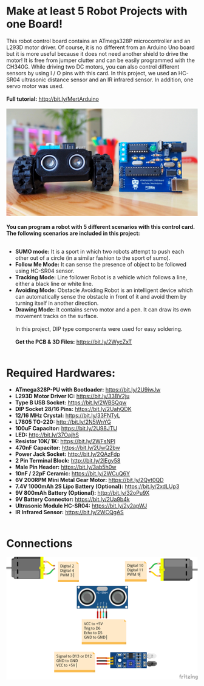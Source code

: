 # Make at least 5 Robot Projects with one Board!
This robot control board contains an ATmega328P microcontroller and an L293D motor driver. Of course, it is no different from an Arduino Uno board but it is more useful because it does not need another shield to drive the motor! It is free from jumper clutter and can be easily programmed with the CH340G. While driving two DC motors, you can also control different sensors by using I / O pins with this card. In this project, we used an HC-SR04 ultrasonic distance sensor and an IR infrared sensor. In addition, one servo motor was used.</br></br>
**Full tutorial:** http://bit.ly/MertArduino </br></br>
![](Cover_png.png) </br></br>
**You can program a robot with 5 different scenarios with this control card. The following scenarios are included in this project:** </br></br>
- **SUMO mode:** It is a sport in which two robots attempt to push each other out of a circle (in a similar fashion to the sport of sumo).</br>
- **Follow Me Mode:** It can sense the presence of object to be followed using HC-SR04 sensor. </br>
- **Tracking Mode:** Line follower Robot is a vehicle which follows a line, either a black line or white line. </br>
- **Avoiding Mode:** Obstacle Avoiding Robot is an intelligent device which can automatically sense the obstacle in front of it and avoid them by turning itself in another direction. </br>
- **Drawing Mode:** It contains servo motor and a pen. It can draw its own movement tracks on the surface. </br></br>
In this project, DIP type components were used for easy soldering. </br></br>
**Get the PCB & 3D Files:** https://bit.ly/2WycZxT </br></br>
# Required Hardwares: </br>
- **ATmega328P-PU with Bootloader:** https://bit.ly/2U9iwJw </br>
- **L293D Motor Driver IC:** https://bit.ly/33BV2ju </br>
- **Type B USB Socket:** https://bit.ly/2WBSQqw </br>
- **DIP Socket 28/16 Pins:** https://bit.ly/2UahQDK </br>
- **12/16 MHz Crystal:** https://bit.ly/33FNTyL </br>
- **L7805 TO-220:** http://bit.ly/2N5WnYG </br>
- **100uF Capacitor:** https://bit.ly/2U98JTU </br>
- **LED:** http://bit.ly/37OajhS </br>
- **Resistor 10K/ 1K:** https://bit.ly/2WFsNPl </br>
- **470nF Capacitor:** https://bit.ly/2UwQ2bw </br>
- **Power Jack Socket:** http://bit.ly/2QAzFdp </br>
- **2 Pin Terminal Block:** http://bit.ly/2lEgy58 </br>
- **Male Pin Header:** https://bit.ly/3ab5h0w </br>
- **10nF / 22pF Ceramic:** https://bit.ly/2WCuQ6Y </br>
- **6V 200RPM Mini Metal Gear Motor:** https://bit.ly/2Qyt0QD </br>
- **7.4V 1000mAh 2S Lipo Battery (Optional):** https://bit.ly/2xdLUp3 </br>
- **9V 800mAh Battery (Optional):** http://bit.ly/32oPu9X </br>
- **9V Battery Connector:** https://bit.ly/2Ua9b4k </br>
- **Ultrasonic Module HC-SR04:** https://bit.ly/2y2apWJ </br>
- **IR Infrared Sensor:** https://bit.ly/2WCQgAS </br></br>
# Connections
![](Connections.png) </br></br>
